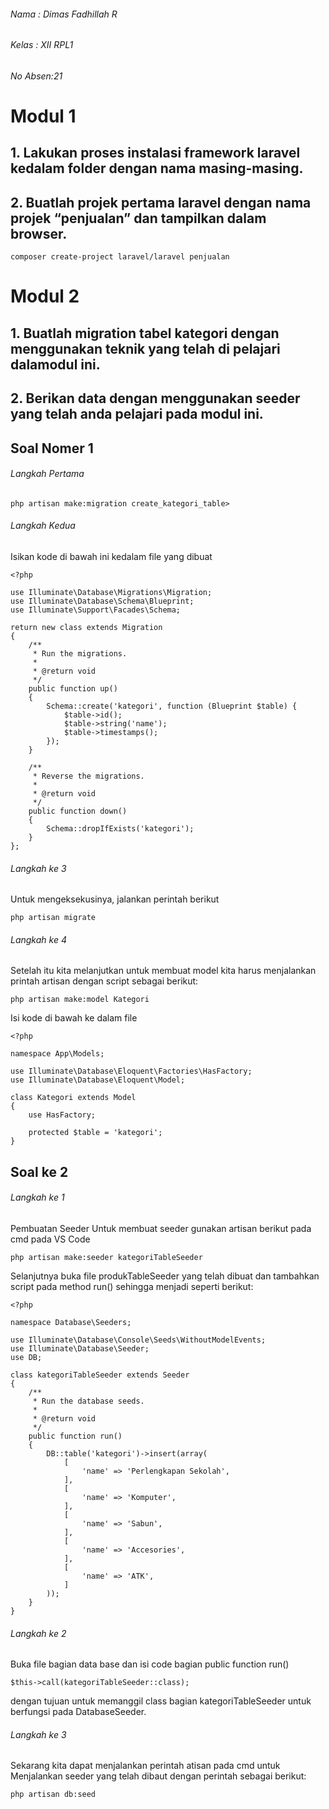 ###### Nama : Dimas Fadhillah R
###### Kelas : XII RPL1
###### No Absen:21

# Modul 1

## 1. Lakukan proses instalasi framework laravel kedalam folder dengan nama masing-masing.
## 2. Buatlah projek pertama laravel dengan nama projek “penjualan” dan tampilkan dalam browser.

```
composer create-project laravel/laravel penjualan
```


# Modul 2
## 1. Buatlah migration tabel kategori dengan menggunakan teknik yang telah di pelajari dalamodul ini.
## 2. Berikan data dengan menggunakan seeder yang telah anda pelajari pada modul ini.

## Soal Nomer 1

###### Langkah Pertama
```
php artisan make:migration create_kategori_table>
```

###### Langkah Kedua
Isikan kode di bawah ini kedalam file yang dibuat
```
<?php

use Illuminate\Database\Migrations\Migration;
use Illuminate\Database\Schema\Blueprint;
use Illuminate\Support\Facades\Schema;

return new class extends Migration
{
    /**
     * Run the migrations.
     *
     * @return void
     */
    public function up()
    {
        Schema::create('kategori', function (Blueprint $table) {
            $table->id();
            $table->string('name');
            $table->timestamps();
        });
    }

    /**
     * Reverse the migrations.
     *
     * @return void
     */
    public function down()
    {
        Schema::dropIfExists('kategori');
    }
};
```

###### Langkah ke 3

Untuk mengeksekusinya, jalankan perintah berikut
```
php artisan migrate
```
###### Langkah ke 4

Setelah itu kita melanjutkan untuk membuat model kita harus menjalankan printah artisan dengan script sebagai berikut:

```
php artisan make:model Kategori
```

Isi kode di bawah ke dalam file
```
<?php

namespace App\Models;

use Illuminate\Database\Eloquent\Factories\HasFactory;
use Illuminate\Database\Eloquent\Model;

class Kategori extends Model
{
    use HasFactory;

    protected $table = 'kategori';
}
```

## Soal ke 2

###### Langkah ke 1

Pembuatan Seeder
Untuk membuat seeder gunakan artisan berikut pada cmd pada VS Code
```
php artisan make:seeder kategoriTableSeeder
```
Selanjutnya buka file produkTableSeeder yang telah dibuat dan tambahkan script pada method
run() sehingga menjadi seperti berikut:
```
<?php

namespace Database\Seeders;

use Illuminate\Database\Console\Seeds\WithoutModelEvents;
use Illuminate\Database\Seeder;
use DB;

class kategoriTableSeeder extends Seeder
{
    /**
     * Run the database seeds.
     *
     * @return void
     */
    public function run()
    {
        DB::table('kategori')->insert(array(
            [
                'name' => 'Perlengkapan Sekolah',
            ],
            [   
                'name' => 'Komputer',
            ],
            [   
                'name' => 'Sabun',
            ],
            [   
                'name' => 'Accesories',
            ],
            [   
                'name' => 'ATK',
            ]
        ));
    }
}
```
###### Langkah ke 2

Buka file bagian data base dan isi code bagian public function run()
```
$this->call(kategoriTableSeeder::class);
```
dengan tujuan untuk memanggil class bagian kategoriTableSeeder untuk berfungsi pada DatabaseSeeder.

###### Langkah ke 3

Sekarang kita dapat menjalankan perintah atisan pada cmd untuk Menjalankan seeder yang
telah dibaut dengan perintah sebagai berikut:
```
php artisan db:seed
```




